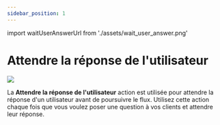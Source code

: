 ```yaml
---
sidebar_position: 1
---
```


import waitUserAnswerUrl from './assets/wait_user_answer.png'

# Attendre la réponse de l'utilisateur

<img src={waitUserAnswerUrl} width={180} />

La **Attendre la réponse de l'utilisateur** action est utilisée pour attendre la réponse d'un utilisateur avant de poursuivre le flux. Utilisez cette action chaque fois que vous voulez poser une question à vos clients et attendre leur réponse.